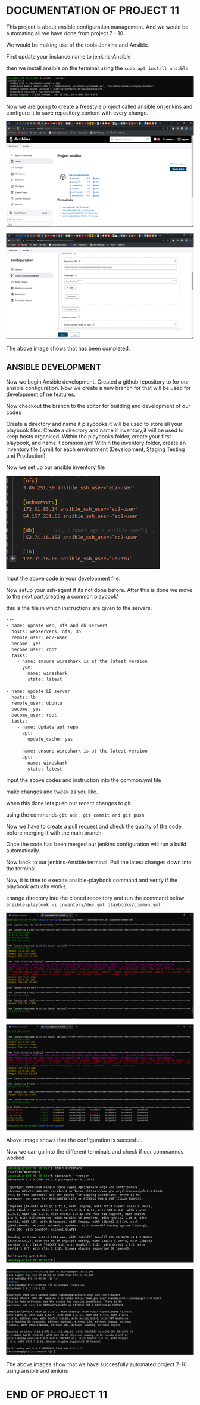 # DOCUMENTATION OF PROJECT 11

This project is about ansible configuration management. And we would be automating all we have done from project 7 - 10.

We would be making use of the tools Jenkins and Ansible.

First update your instance name to jenkins-Ansible 

then we install ansible on the terminal using the `sudo apt install ansible`

![alt text](Images/ansible.PNG)

Now we are going to create a freestyle project called ansible on jenkins and configure it to save repository content with every change.

![alt text](Images/jenkins.PNG)

![alt text](Images/build.PNG)

The above image shows that has been completed.

## ANSIBLE DEVELOPMENT

Now we begin Ansible development. Created a github repository to for our ansible configuration. Now we create a new branch for that will be used for development of ne features.

Now checkout the branch to the editor for building and development of our codes

Create a directory and name it playbooks,it will be used to store all your playbook files.
Create a directory and name it inventory,it will be used to keep hosts organised.
Within the playbooks folder, create your first playbook, and name it common.yml
Within the inventory folder, create an inventory file (.yml) for each environment (Development, Staging Testing and Production)


Now we set up our ansible inventory file

![alt text](Images/dev.PNG)

Input the above code in your development file.

Now setup your ssh-agent if its not done before. After this is done we move to the next part,creating a common playbook'

this is the file in which instructions are given to the servers.

```
---
- name: update web, nfs and db servers
  hosts: webservers, nfs, db
  remote_user: ec2-user
  become: yes
  become_user: root
  tasks:
    - name: ensure wireshark is at the latest version
      yum:
        name: wireshark
        state: latest

- name: update LB server
  hosts: lb
  remote_user: ubuntu
  become: yes
  become_user: root
  tasks:
    - name: Update apt repo
      apt: 
        update_cache: yes

    - name: ensure wireshark is at the latest version
      apt:
        name: wireshark
        state: latest

```

Input the above codes and instruction into the common.yml file

make changes and tweak as you like.

when this done lets push our recent changes to git.

using the commands `git add, git commit and git push`

Now we have to create a pull request and check the quality of the code  before merging it with the main branch.

Once the code has been merged our jenkins configuration will run a build automatically.

Now back to our jenkins-Ansible terminal. Pull the latest changes down into the terminal.

Now, it is time to execute ansible-playbook command and verify if the playbook actually works.

change directory into the cloned repository and run the command below `ansible-playbook -i inventory/dev.yml playbooks/common.yml`

![alt text](Images/osss.PNG) 

![alt text](Images/screen.PNG)

Above image shows that the configuration is succesful.

Now we can go into the different terminals and check if our commannds worked

![alt text](Images/ubuntu.PNG)

![alt text](Images/redhat.PNG)

The above images show that we have succesfully automated project 7-10 using ansible and jenkins


# END OF PROJECT 11
